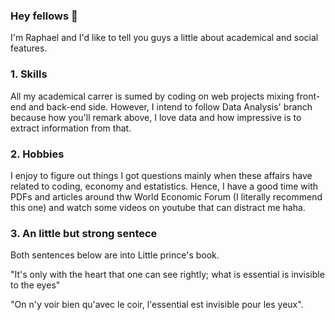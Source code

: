 ### Hey fellows 👋

I'm Raphael and I'd like to tell you guys a little about academical and social features.

### 1. Skills

All my academical carrer is sumed by coding on web projects mixing front-end and back-end side. However, I intend to follow Data Analysis' branch because how you'll remark above, I love data and how impressive is to extract information from that. 

### 2. Hobbies

I enjoy to figure out things I got questions mainly when these affairs have related to coding, economy and estatistics. Hence, I have a good time with PDFs and articles around thw World Economic Forum (I literally recommend this one) and watch some videos on youtube that can distract me haha. 

### 3. An little but strong sentece

Both sentences below are into Little prince's book.

"It's only with the heart that one can see rightly; what is essential is invisible to the eyes"

"On n'y voir bien qu'avec le coir, l'essential est invisible pour les yeux".


